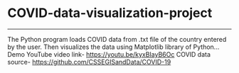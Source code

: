 # COVID-data-visualization-project

------------------------------------------------------------------------------

The Python program loads COVID data from .txt file of the country entered by the user. Then visualizes the data using Matplotlib library of Python... 
  Demo YouTube video link-    https://youtu.be/kyxBIayB6Oc 
  COVID data source-          https://github.com/CSSEGISandData/COVID-19
